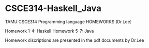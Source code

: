 # CSCE314-Haskell_Java
TAMU CSCE314 Programming language HOMEWORKS (Dr.Lee)

Homework 1-4: Haskell
Homework 5-7: Java

Homework discriptions are presented in the pdf documents by Dr.Lee

